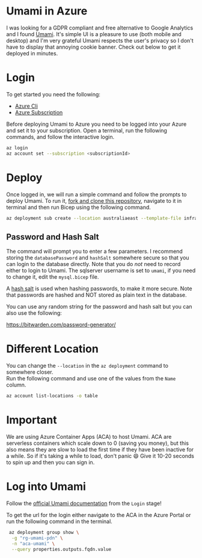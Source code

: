 # Umami in Azure

I was looking for a GDPR compliant and free alternative to Google Analytics and I found [Umami](https://umami.is).
It's simple UI is a pleasure to use (both mobile and desktop) and I'm very grateful Umami respects the user's privacy
so I don't have to display that annoying cookie banner. Check out below to get it deployed in minutes.

# Login

To get started you need the following:

- [Azure Cli](https://learn.microsoft.com/en-us/cli/azure/install-azure-cli)
- [Azure Subscription](https://azure.microsoft.com/en-au/free/)

Before deploying Umami to Azure you need to be logged into your Azure and set it to your subscription.
Open a terminal, run the following commands, and follow the interactive login.

```sh
az login
az account set --subscription <subscriptionId>
```

# Deploy

Once logged in, we will run a simple command and follow the prompts to deploy Umami.
To run it, [fork and clone this repository](https://github.com/tombrereton/umami-azure), navigate to it in terminal and then run Bicep
using the following command.

```sh
az deployment sub create --location australiaeast --template-file infra/main.bicep
```

## Password and Hash Salt

The command will prompt you to enter a few parameters. I recommend storing the `databasePassword` and `hashSalt` somewhere secure so that you can login to the database directly. Note that you do *not* need to record either to login to Umami. 
The sqlserver username is set to `umami`, if you need to change it, edit the `mysql.bicep` file.

A [hash salt](https://auth0.com/blog/adding-salt-to-hashing-a-better-way-to-store-passwords/) is used when hashing passwords, to make it more secure.
Note that passwords are hashed and NOT stored as plain text in the database.

You can use any random string for the password and hash salt but you can also use the following:

https://bitwarden.com/password-generator/

# Different Location

You can change the `--location` in the `az deployment` command to somewhere closer.  
Run the following command and use one of the values from the `Name` column.

```sh
az account list-locations -o table
```

# Important

We are using Azure Container Apps (ACA) to host Umami. ACA are serverless containers which scale down to 0 (saving you money),
but this also means they are slow to load the first time if they have been inactive for a while. So if it's taking
a while to load, don't panic :smile: Give it 10-20 seconds to spin up and then you can sign in.

# Log into Umami

Follow the [official Umami documentation](https://umami.is/docs/login) from the `Login` stage!

To get the url for the login either navigate to the ACA in the Azure Portal or run the following
command in the terminal.

```sh
 az deployment group show \
  -g "rg-umami-pdn" \
  -n "aca-umami" \
  --query properties.outputs.fqdn.value
```
